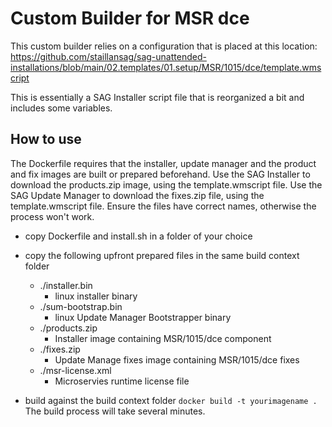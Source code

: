 # Custom Builder for MSR dce

This custom builder relies on a configuration that is placed at this location: https://github.com/staillansag/sag-unattended-installations/blob/main/02.templates/01.setup/MSR/1015/dce/template.wmscript

This is essentially a SAG Installer script file that is reorganized a bit and includes some variables.

## How to use

The Dockerfile requires that the installer, update manager and the product and fix images are built or prepared beforehand.
Use the SAG Installer to download the products.zip image, using the template.wmscript file.
Use the SAG Update Manager to download the fixes.zip file, using the template.wmscript file.
Ensure the files have correct names, otherwise the process won't work.

- copy Dockerfile and install.sh in a folder of your choice
- copy the following upfront prepared files in the same build context folder
  - ./installer.bin
    - linux installer binary
  - ./sum-bootstrap.bin
    - linux Update Manager Bootstrapper binary
  - ./products.zip
    - Installer image containing MSR/1015/dce component
  - ./fixes.zip
    - Update Manage fixes image containing MSR/1015/dce fixes
  - ./msr-license.xml
    - Microservies runtime license file

- build against the build context folder
```docker build -t yourimagename .```
The build process will take several minutes.


